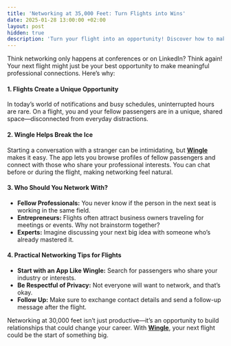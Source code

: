 ```yaml
---
title: 'Networking at 35,000 Feet: Turn Flights into Wins'
date: 2025-01-28 13:00:00 +02:00
layout: post
hidden: true
description: 'Turn your flight into an opportunity! Discover how to make the most of your time in the air by connecting with fellow travelers'
---
```


Think networking only happens at conferences or on LinkedIn? Think again! Your next flight might just be your best opportunity to make meaningful professional connections. Here’s why:

#### **1. Flights Create a Unique Opportunity**

In today’s world of notifications and busy schedules, uninterrupted hours are rare. On a flight, you and your fellow passengers are in a unique, shared space—disconnected from everyday distractions.

#### **2. Wingle Helps Break the Ice**

Starting a conversation with a stranger can be intimidating, but **[Wingle](https://letswingle.com)** makes it easy. The app lets you browse profiles of fellow passengers and connect with those who share your professional interests. You can chat before or during the flight, making networking feel natural.

#### **3. Who Should You Network With?**

- **Fellow Professionals:** You never know if the person in the next seat is working in the same field.
- **Entrepreneurs:** Flights often attract business owners traveling for meetings or events. Why not brainstorm together?
- **Experts:** Imagine discussing your next big idea with someone who’s already mastered it.

#### **4. Practical Networking Tips for Flights**

- **Start with an App Like Wingle:** Search for passengers who share your industry or interests.
- **Be Respectful of Privacy:** Not everyone will want to network, and that’s okay.
- **Follow Up:** Make sure to exchange contact details and send a follow-up message after the flight.

Networking at 30,000 feet isn’t just productive—it’s an opportunity to build relationships that could change your career. With **[Wingle](https://letswingle.com)**, your next flight could be the start of something big.
